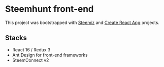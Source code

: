# Steemhunt front-end

This project was bootstrapped with [Steemiz](https://github.com/steemiz/steemiz) and [Create React App](https://github.com/facebookincubator/create-react-app) projects.


## Stacks
- React 16 / Redux 3
- Ant Design for front-end frameworks
- SteemConnect v2

